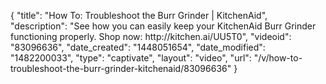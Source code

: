 {
    "title": "How To: Troubleshoot the Burr Grinder | KitchenAid",
    "description": "See how you can easily keep your KitchenAid Burr Grinder functioning properly. Shop now: http:\/\/kitchen.ai\/UU5T0",
    "videoid": "83096636",
    "date_created": "1448051654",
    "date_modified": "1482200033",
    "type": "captivate",
    "layout": "video",
    "url": "\/v\/how-to-troubleshoot-the-burr-grinder-kitchenaid\/83096636"
}